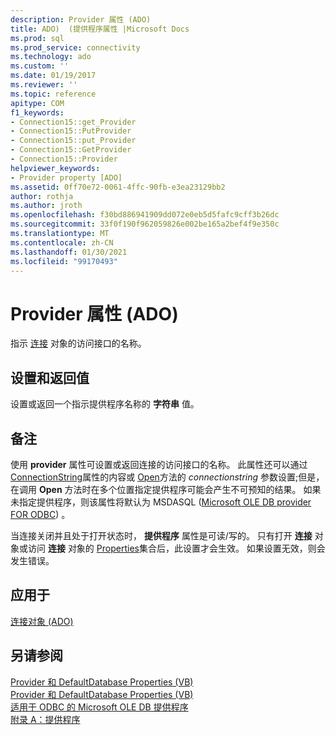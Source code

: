 ```yaml
---
description: Provider 属性 (ADO)
title: ADO)  (提供程序属性 |Microsoft Docs
ms.prod: sql
ms.prod_service: connectivity
ms.technology: ado
ms.custom: ''
ms.date: 01/19/2017
ms.reviewer: ''
ms.topic: reference
apitype: COM
f1_keywords:
- Connection15::get_Provider
- Connection15::PutProvider
- Connection15::put_Provider
- Connection15::GetProvider
- Connection15::Provider
helpviewer_keywords:
- Provider property [ADO]
ms.assetid: 0ff70e72-0061-4ffc-90fb-e3ea23129bb2
author: rothja
ms.author: jroth
ms.openlocfilehash: f30bd886941909dd072e0eb5d5fafc9cff3b26dc
ms.sourcegitcommit: 33f0f190f962059826e002be165a2bef4f9e350c
ms.translationtype: MT
ms.contentlocale: zh-CN
ms.lasthandoff: 01/30/2021
ms.locfileid: "99170493"
---
```

# <a name="provider-property-ado"></a>Provider 属性 (ADO)
指示 [连接](./connection-object-ado.md) 对象的访问接口的名称。  
  
## <a name="settings-and-return-values"></a>设置和返回值  
 设置或返回一个指示提供程序名称的 **字符串** 值。  
  
## <a name="remarks"></a>备注  
 使用 **provider** 属性可设置或返回连接的访问接口的名称。 此属性还可以通过 [ConnectionString](./connectionstring-property-ado.md)属性的内容或 [Open](./open-method-ado-connection.md)方法的 *connectionstring* 参数设置;但是，在调用 **Open** 方法时在多个位置指定提供程序可能会产生不可预知的结果。 如果未指定提供程序，则该属性将默认为 MSDASQL ([Microsoft OLE DB provider FOR ODBC](../../guide/appendixes/microsoft-ole-db-provider-for-odbc.md)) 。  
  
 当连接关闭并且处于打开状态时， **提供程序** 属性是可读/写的。 只有打开 **连接** 对象或访问 **连接** 对象的 [Properties](./properties-collection-ado.md)集合后，此设置才会生效。 如果设置无效，则会发生错误。  
  
## <a name="applies-to"></a>应用于  
 [连接对象 (ADO)](./connection-object-ado.md)  
  
## <a name="see-also"></a>另请参阅  
 [Provider 和 DefaultDatabase Properties (VB) ](./provider-and-defaultdatabase-properties-example-vb.md)   
 [Provider 和 DefaultDatabase Properties (VB) ](./provider-and-defaultdatabase-properties-example-vb.md)   
 [适用于 ODBC 的 Microsoft OLE DB 提供程序](../../guide/appendixes/microsoft-ole-db-provider-for-odbc.md)   
 [附录 A：提供程序](../../guide/appendixes/appendix-a-providers.md)
